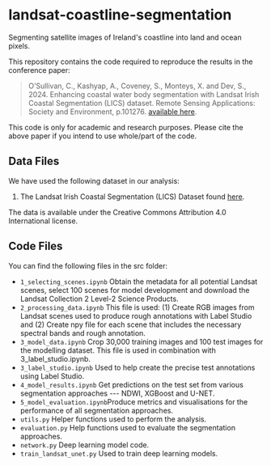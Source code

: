 # landsat-coastline-segmentation
Segmenting satellite images of Ireland's coastline into land and ocean pixels.

This repository contains the code required to reproduce the results in the conference paper:

> O’Sullivan, C., Kashyap, A., Coveney, S., Monteys, X. and Dev, S., 2024. Enhancing coastal water body segmentation with Landsat Irish Coastal Segmentation (LICS) dataset. Remote Sensing Applications: Society and Environment, p.101276. [available here](https://www.sciencedirect.com/science/article/pii/S235293852400140X).

This code is only for academic and research purposes. Please cite the above paper if you intend to use whole/part of the code. 

## Data Files

We have used the following dataset in our analysis: 

1. The Landsat Irish Coastal Segmentation (LICS) Dataset found [here](https://zenodo.org/records/8414665).

 The data is available under the Creative Commons Attribution 4.0 International license.

## Code Files
You can find the following files in the src folder:

- `1_selecting_scenes.ipynb` Obtain the metadata for all potential Landsat scenes, select 100 scenes for model development and download the Landsat Collection 2 Level-2 Science Products.
- `2_processing_data.ipynb` This file is used: (1) Create RGB images from Landsat scenes used to produce rough annotations with Label Studio and (2) Create npy file for each scene that includes the necessary spectral bands and rough annotation.
- `3_model_data.ipynb` Crop 30,000 training images and 100 test images for the modelling dataset. This file is used in combination with 3_label_studio.ipynb. 
- `3_label_studio.ipynb` Used to help create the precise test annotations using Label Studio.
- `4_model_results.ipynb` Get predictions on the test set from various segmentation approaches --- NDWI, XGBoost and U-NET.
- `5_model_evaluation.ipynb`Produce metrics and visualisations for the performance of all segmentation approaches.
- `utils.py` Helper functions used to perform the analysis. 
- `evaluation.py` Help functions used to evaluate the segmentation approaches.
- `network.py` Deep learning model code.
- `train_landsat_unet.py` Used to train deep learning models.

